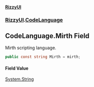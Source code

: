 #### [RizzyUI](index 'index')
### [RizzyUI](RizzyUI 'RizzyUI').[CodeLanguage](RizzyUI.CodeLanguage 'RizzyUI.CodeLanguage')

## CodeLanguage.Mirth Field

Mirth scripting language.

```csharp
public const string Mirth = mirth;
```

#### Field Value
[System.String](https://docs.microsoft.com/en-us/dotnet/api/System.String 'System.String')